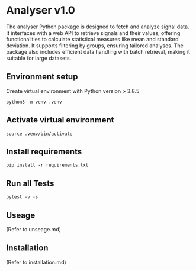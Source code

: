# Analyser v1.0

The analyser Python package is designed to fetch and analyze signal data. It interfaces with a web API to retrieve signals and their values, offering functionalities to calculate statistical measures like mean and standard deviation. It supports filtering by groups, ensuring tailored analyses. The package also includes efficient data handling with batch retrieval, making it suitable for large datasets.

## Environment setup
Create virtual environment with Python version > 3.8.5
```
python3 -m venv .venv
```
## Activate virtual environment
```
source .venv/bin/activate
```
## Install requirements
```
pip install -r requirements.txt
```
## Run all Tests
```
pytest -v -s
```

## Useage
(Refer to unseage.md)

## Installation
(Refer to installation.md)